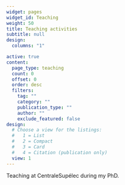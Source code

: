 ```yaml
---
widget: pages
widget_id: Teaching
weight: 50
title: Teaching activities
subtitle: null
design:
  columns: "1"

active: true
content:
  page_type: teaching
  count: 0
  offset: 0
  order: desc
  filters:
    tag: ""
    category: ""
    publication_type: ""
    author: ""
    exclude_featured: false
design:
  # Choose a view for the listings:
  #   1 = List
  #   2 = Compact
  #   3 = Card
  #   4 = Citation (publication only)
  view: 1
---
```


Teaching at CentraleSupélec during my PhD.
